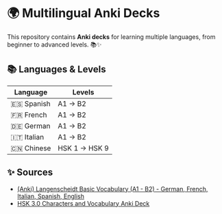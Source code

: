 # 🌍 Multilingual Anki Decks

This repository contains **Anki decks** for learning multiple languages, from beginner to advanced levels. 📚✨

## 📚 Languages & Levels

| Language | Levels |
|----------|--------|
| 🇪🇸 Spanish | A1 → B2 |
| 🇫🇷 French  | A1 → B2 |
| 🇩🇪 German  | A1 → B2 |
| 🇮🇹 Italian | A1 → B2 |
| 🇨🇳 Chinese | HSK 1 → HSK 9 |

## ✨ Sources

- [(Anki) Langenscheidt Basic Vocabulary (A1 - B2) - German, French, Italian, Spanish, English](https://www.reddit.com/r/Anki/comments/1cnbbok/anki_langenscheidt_basic_vocabulary_a1_b2_german/)
- [HSK 3.0 Characters and Vocabulary Anki Deck ](https://www.reddit.com/r/ChineseLanguage/comments/198t8lo/hsk_30_characters_and_vocabulary_anki_deck/)
